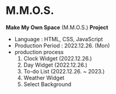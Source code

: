 # M.M.O.S.
**Make My Own Space** (M.M.O.S.) **Project**
- Language : HTML, CSS, JavaScript
- Production Period : 2022.12.26. (Mon)
- production process
  1. Clock Widget (2022.12.26.)
  2. Day Widget (2022.12.26.)
  3. To-do List (2022.12.26. ~ 2023.)
  4. Weather Widget
  5. Select Background
